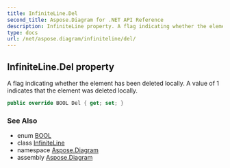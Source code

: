 ```yaml
---
title: InfiniteLine.Del
second_title: Aspose.Diagram for .NET API Reference
description: InfiniteLine property. A flag indicating whether the element has been deleted locally. A value of 1 indicates that the element was deleted locally
type: docs
url: /net/aspose.diagram/infiniteline/del/
---
```

## InfiniteLine.Del property

A flag indicating whether the element has been deleted locally. A value of 1 indicates that the element was deleted locally.

```csharp
public override BOOL Del { get; set; }
```

### See Also

* enum [BOOL](../../bool/)
* class [InfiniteLine](../)
* namespace [Aspose.Diagram](../../infiniteline/)
* assembly [Aspose.Diagram](../../../)


